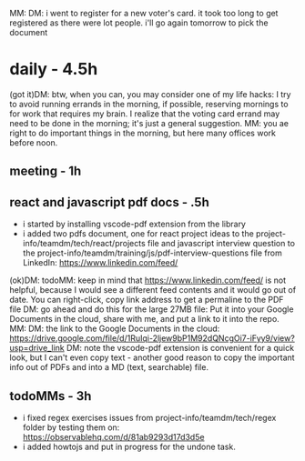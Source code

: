 MM: DM: i went to register for a new voter's card. it took too long to get registered as there were lot people. i'll go again tomorrow to pick the document
# daily - 4.5h

(got it)DM: btw, when you can, you may consider one of my life hacks: I try to avoid running errands in the morning, if possible, reserving mornings to for work that requires my brain. I realize that the voting card errand may need to be done in the morning; it's just a general suggestion.
MM: you ae right to do important things in the morning, but here many offices work before noon. 

## meeting - 1h

## react and javascript pdf docs - .5h

* i started by installing vscode-pdf extension from the library
* i added two pdfs document, one for react project ideas to the project-info/teamdm/tech/react/projects file and javascript interview question to the project-info/teamdm/training/js/pdf-interview-questions file from LinkedIn: https://www.linkedin.com/feed/

(ok)DM: todoMM: keep in mind that https://www.linkedin.com/feed/ is not helpful, because I would see a different feed contents and it would go out of date. You can right-click, copy link address to get a permaline to the PDF file
DM: go ahead and do this for the large 27MB file: Put it into your Google Documents in the cloud, share with me, and put a link to it into the repo.
MM: DM: the link to the Google Documents in the cloud: https://drive.google.com/file/d/1RuIqi-2ljew9bP1M92dQNcgOi7-iFyy9/view?usp=drive_link
DM: note the vscode-pdf extension is convenient for a quick look, but I can't even copy text - another good reason to copy the important info out of PDFs and into a MD (text, searchable) file.

## todoMMs - 3h
* i fixed regex exercises issues from project-info/teamdm/tech/regex folder by testing them on: https://observablehq.com/d/81ab9293d17d3d5e
* i added howtojs and put in progress for the undone task.


